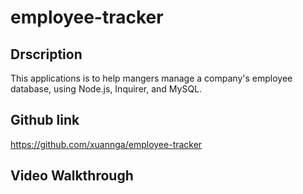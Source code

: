 # employee-tracker

## Drscription
This applications is to help mangers manage a company's employee database, using Node.js, Inquirer, and MySQL.

## Github link
https://github.com/xuannga/employee-tracker 

## Video Walkthrough